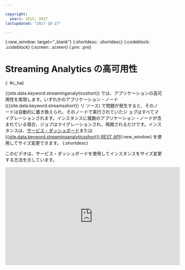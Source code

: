 ```yaml
---

copyright:
  years: 2015, 2017
lastupdated: "2017-10-27"

---
```


<!-- Attribute definitions -->
{:new_window: target="_blank"}
{:shortdesc: .shortdesc}
{:codeblock: .codeblock}
{:screen: .screen}
{:pre: .pre}

# Streaming Analytics の高可用性
{: #c_ha}

{{site.data.keyword.streaminganalyticsshort}} では、アプリケーションの高可用性を実現します。いずれかのアプリケーション・ノード ({{site.data.keyword.streamsshort}} リ
ソース) で問題が発生すると、そのノードは自動的に置き換えられ、そのノードで実行されていたジ
ョブはすべてマイグレーションされます。インスタンスに複数のアプリケーション・ノードが含まれている場合、ジョブはマイグレーションされ、再開されるだけです。インスタンスは、[サービス・ダッシュボード](/docs/services/StreamingAnalytics/r_service_dashboard.html)または [{{site.data.keyword.streaminganalyticsshort}} REST
API](https://console.ng.bluemix.net/apidocs/220){:new_window} を使用してサイズ変更できます。
{:shortdesc}

このビデオは、サービス・ダッシュボードを使用してインスタンスをサイズ変更する方法を示しています。

<iframe width="560" height="315" src="https://www.youtube.com/embed/zbZ9am9UhPw?rel=0" frameborder="0" allowfullscreen>インスタンスのサイズ変更</iframe>
